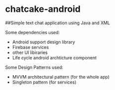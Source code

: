 # chatcake-android

##Simple text chat application using Java and XML

Some dependencies used: <br>
<ul>
	<li>Android support design library</li>
	<li>Firebase services</li>
	<li>other UI libiraries</li>
	<li>Life cycle android archticture component</li>
</ul>


Some Design Patterns used: <br>
<ul>
	<li>MVVM architectural pattern (for the whole app)</li>
	<li>Singleton pattern (for services)</li>
</ul>
